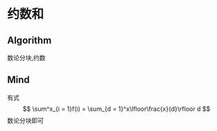 # 约数和

## Algorithm

数论分块,约数

## Mind

有式
$$
\sum^x_{i = 1}f(i) = \sum_{d = 1}^x\lfloor\frac{x}{d}\rfloor d
$$
数论分块即可